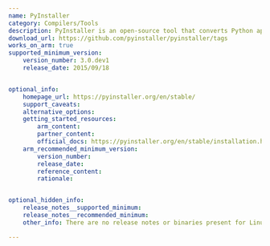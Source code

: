 ```yaml
---
name: PyInstaller
category: Compilers/Tools
description: PyInstaller is an open-source tool that converts Python applications into standalone executables.
download_url: https://github.com/pyinstaller/pyinstaller/tags
works_on_arm: true
supported_minimum_version: 
    version_number: 3.0.dev1
    release_date: 2015/09/18


optional_info:
    homepage_url: https://pyinstaller.org/en/stable/
    support_caveats:
    alternative_options: 
    getting_started_resources:
        arm_content: 
        partner_content: 
        official_docs: https://pyinstaller.org/en/stable/installation.html#installing-from-the-source-archive
    arm_recommended_minimum_version:
        version_number:
        release_date:
        reference_content:
        rationale:


optional_hidden_info:
    release_notes__supported_minimum: 
    release_notes__recommended_minimum: 
    other_info: There are no release notes or binaries present for Linux/ARM64. PyInstaller version 3.0.dev1 is installed and tested on the Neoverse N1, using steps mentioned [here](https://pyinstaller.org/en/stable/installation.html#installing-from-the-source-archive).

---
```

